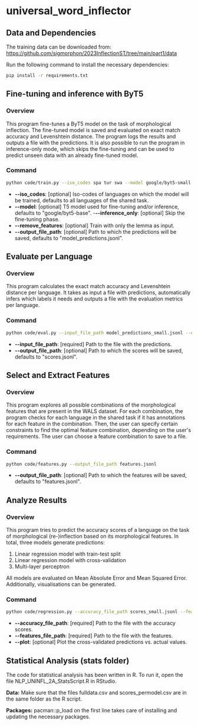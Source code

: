 # universal_word_inflector

## Data and Dependencies

The training data can be downloaded from: https://github.com/sigmorphon/2023InflectionST/tree/main/part1/data

Run the following command to install the necessary dependencies:

```sh
pip install -r requirements.txt
```

## Fine-tuning and inference with ByT5 

### Overview
This program fine-tunes a ByT5 model on the task of morphological inflection. The fine-tuned model is saved and evaluated on exact match accuracy and Levenshtein distance. The program logs the results and outputs a file with the predictions. It is also possible to run the program in inference-only mode, which skips the fine-tuning and can be used to predict unseen data with an already fine-tuned model.

### Command

```sh
python code/train.py --iso_codes spa tur swa --model google/byt5-small --output_file_path model_predictions_small.jsonl
```

- **--iso_codes**: [optional] Iso-codes of languages on which the model will be trained, defaults to all languages of the shared task. 
- **--model**: [optional] T5 model used for fine-tuning and/or inference, defaults to "google/byt5-base".
-**--inference_only**: [optional] Skip the fine-tuning phase. 
- **--remove_features**: [optional] Train with only the lemma as input.
- **--output_file_path**: [optional] Path to which the predictions will be saved, defaults to "model_predictions.jsonl".

## Evaluate per Language

### Overview
This program calculates the exact match accuracy and Levenshtein distance per language. It takes as input a file with predictions, automatically infers which labels it needs and outputs a file with the evaluation metrics per language.

### Command

```sh
python code/eval.py --input_file_path model_predictions_small.jsonl --output_file_path scores_small.jsonl
```

- **--input_file_path**: [required] Path to the file with the predictions.
- **--output_file_path**: [optional] Path to which the scores will be saved, defaults to "scores.jsonl".

## Select and Extract Features

### Overview
This program explores all possible combinations of the morphological features that are present in the WALS dataset. For each combination, the program checks for each language in the shared task if it has annotations for each feature in the combination. Then, the user can specify certain constraints to find the optimal feature combination, depending on the user's requirements. The user can choose a feature combination to save to a file.

### Command

```sh
python code/features.py --output_file_path features.jsonl
```

- **--output_file_path**: [optional] Path to which the features will be saved, defaults to "features.jsonl".

## Analyze Results

### Overview
This program tries to predict the accuracy scores of a language on the task of morphological (re-)inflection based on its morphological features. In total, three models generate predictions:
1) Linear regression model with train-test split
2) Linear regression model with cross-validation
3) Multi-layer perceptron

All models are evaluated on Mean Absolute Error and Mean Squared Error. Additionally, visualisations can be generated.

### Command

```sh
python code/regression.py --accuracy_file_path scores_small.jsonl --features_file_path features.jsonl --plot
```

- **--accuracy_file_path**: [required] Path to the file with the accuracy scores.
- **--features_file_path**: [required] Path to the file with the features.
- **--plot**: [optional] Plot the cross-validated predictions vs. actual values.

## Statistical Analysis (stats folder)
The code for statistical analysis has been written in R. To run it, open the file NLP_UNINFL_2A_StatsScript.R in RStudio. 

**Data:** Make sure that the files fulldata.csv and scores_permodel.csv are in the same folder as the R script.

**Packages:** pacman::p_load on the first line takes care of installing and updating the necessary packages.
